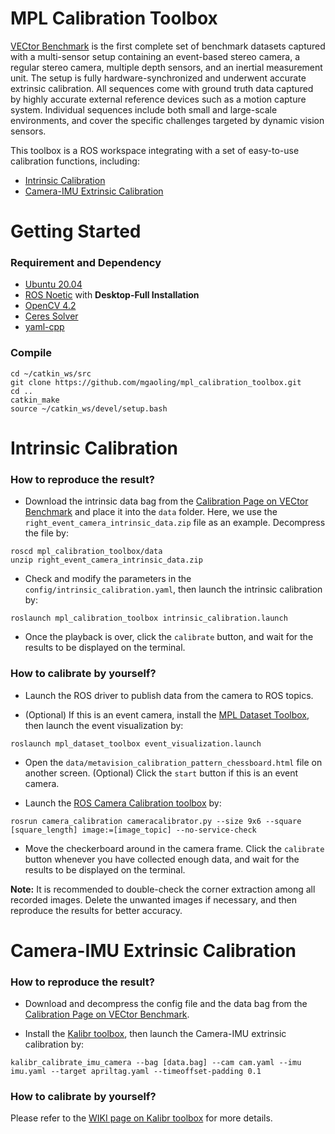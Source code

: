 # MPL Calibration Toolbox

[VECtor Benchmark](https://star-datasets.github.io/vector/) is the first complete set of benchmark datasets captured with a multi-sensor setup containing an event-based stereo camera, a regular stereo camera, multiple depth sensors, and an inertial measurement unit. The setup is fully hardware-synchronized and underwent accurate extrinsic calibration. All sequences come with ground truth data captured by highly accurate external reference devices such as a motion capture system. Individual sequences include both small and large-scale environments, and cover the specific challenges targeted by dynamic vision sensors.

This toolbox is a ROS workspace integrating with a set of easy-to-use calibration functions, including:

- [Intrinsic Calibration](https://github.com/mgaoling/mpl_calibration_toolbox#intrinsic-calibration)
- [Camera-IMU Extrinsic Calibration](https://github.com/mgaoling/mpl_calibration_toolbox#camera-imu-extrinsic-calibration)

# Getting Started

### Requirement and Dependency

- [Ubuntu 20.04](https://ubuntu.com/download/desktop)
- [ROS Noetic](http://wiki.ros.org/ROS/Installation) with **Desktop-Full Installation**
- [OpenCV 4.2](https://opencv.org/releases/)
- [Ceres Solver](http://ceres-solver.org/installation.html)
- [yaml-cpp](https://github.com/jbeder/yaml-cpp)

### Compile

```
cd ~/catkin_ws/src
git clone https://github.com/mgaoling/mpl_calibration_toolbox.git
cd ..
catkin_make
source ~/catkin_ws/devel/setup.bash
```

# Intrinsic Calibration

### How to reproduce the result?

- Download the intrinsic data bag from the [Calibration Page on VECtor Benchmark](https://star-datasets.github.io/vector/calibration/#Intrinsics) and place it into the `data` folder. Here, we use the `right_event_camera_intrinsic_data.zip` file as an example. Decompress the file by:

```
roscd mpl_calibration_toolbox/data
unzip right_event_camera_intrinsic_data.zip
```

- Check and modify the parameters in the `config/intrinsic_calibration.yaml`, then launch the intrinsic calibration by:

```
roslaunch mpl_calibration_toolbox intrinsic_calibration.launch
```

- Once the playback is over, click the `calibrate` button, and wait for the results to be displayed on the terminal.

### How to calibrate by yourself?

- Launch the ROS driver to publish data from the camera to ROS topics. 

- (Optional) If this is an event camera, install the [MPL Dataset Toolbox](https://github.com/mgaoling/mpl_dataset_toolbox), then launch the event visualization by:

```
roslaunch mpl_dataset_toolbox event_visualization.launch
```

- Open the `data/metavision_calibration_pattern_chessboard.html` file on another screen. (Optional) Click the `start` button if this is an event camera.

- Launch the [ROS Camera Calibration toolbox](http://wiki.ros.org/camera_calibration) by:

```
rosrun camera_calibration cameracalibrator.py --size 9x6 --square [square_length] image:=[image_topic] --no-service-check
```

- Move the checkerboard around in the camera frame. Click the `calibrate` button whenever you have collected enough data, and wait for the results to be displayed on the terminal.

**Note:** It is recommended to double-check the corner extraction among all recorded images. Delete the unwanted images if necessary, and then reproduce the results for better accuracy.

# Camera-IMU Extrinsic Calibration

### How to reproduce the result?

- Download and decompress the config file and the data bag from the [Calibration Page on VECtor Benchmark](https://star-datasets.github.io/vector/calibration/#Intrinsics).

- Install the [Kalibr toolbox](https://github.com/ethz-asl/kalibr), then launch the Camera-IMU extrinsic calibration by:

```
kalibr_calibrate_imu_camera --bag [data.bag] --cam cam.yaml --imu imu.yaml --target apriltag.yaml --timeoffset-padding 0.1
```

### How to calibrate by yourself?

Please refer to the [WIKI page on Kalibr toolbox](https://github.com/ethz-asl/kalibr/wiki/camera-imu-calibration) for more details.
